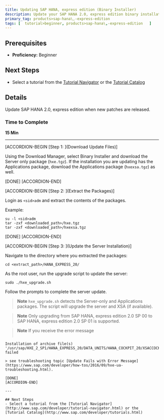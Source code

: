 ```yaml
---
title: Updating SAP HANA, express edition (Binary Installer)
description: Update your SAP HANA 2.0, express edition binary installation when new patches are released.
primary_tag: products>sap-hana\,-express-edition  
tags: [  tutorial>beginner, products>sap-hana\,-express-edition   ]
---
```


## Prerequisites  
 - **Proficiency:** Beginner


## Next Steps
 - Select a tutorial from the [Tutorial Navigator](http://www.sap.com/developer/tutorial-navigator.html) or the [Tutorial Catalog](http://www.sap.com/developer/tutorials.html)

## Details
Update SAP HANA 2.0, express edition when new patches are released.

### Time to Complete
**15 Min**

---

[ACCORDION-BEGIN [Step 1: ](Download Update Files)]

Using the Download Manager, select Binary Installer and download the Server only package (`hxe.tgz`). If the installation you are updating has the Applications package, download the Applications package (`hxexsa.tgz`) as well.

[DONE]
[ACCORDION-END]

[ACCORDION-BEGIN [Step 2: ](Extract the Packages)]

Login as `<sid>adm` and extract the contents of the packages.

Example:

```
su -l <sid>adm
tar -zxf <downloaded_path>/hxe.tgz
tar -zxf <downloaded_path>/hxexsa.tgz
```

[DONE]
[ACCORDION-END]

[ACCORDION-BEGIN [Step 3: ](Update the Server Installation)]

Navigate to the directory where you extracted the packages:

```
cd <extract_path>/HANA_EXPRESS_20/
```

As the root user, run the upgrade script to update the server:

```
sudo ./hxe_upgrade.sh
```

Follow the prompts to complete the server update.

>**Note**
>`hxe_upgrade.sh` detects the Server-only and Applications packages. The script will upgrade the server and XSA (if available).

>**Note**
> Only upgrading from SAP HANA, express edition 2.0 SP 00 to SAP HANA, express edition 2.0 SP 01 is supported.

>**Note**
> If you receive the error message
> ```
    Installation of archive file(s) '/usr/sap/HXE_2_SP1/HANA_EXPRESS_20/DATA_UNITS/HANA_COCKPIT_20/XSACCOCKPIT02_5.zip' failed
  ```
> see troubleshooting topic [Update Fails with Error Message](https://www.sap.com/developer/how-tos/2016/09/hxe-ua-troubleshooting.html).

[DONE]
[ACCORDION-END]

---

## Next Steps
- Select a tutorial from the [Tutorial Navigator](http://www.sap.com/developer/tutorial-navigator.html) or the [Tutorial Catalog](http://www.sap.com/developer/tutorials.html)
